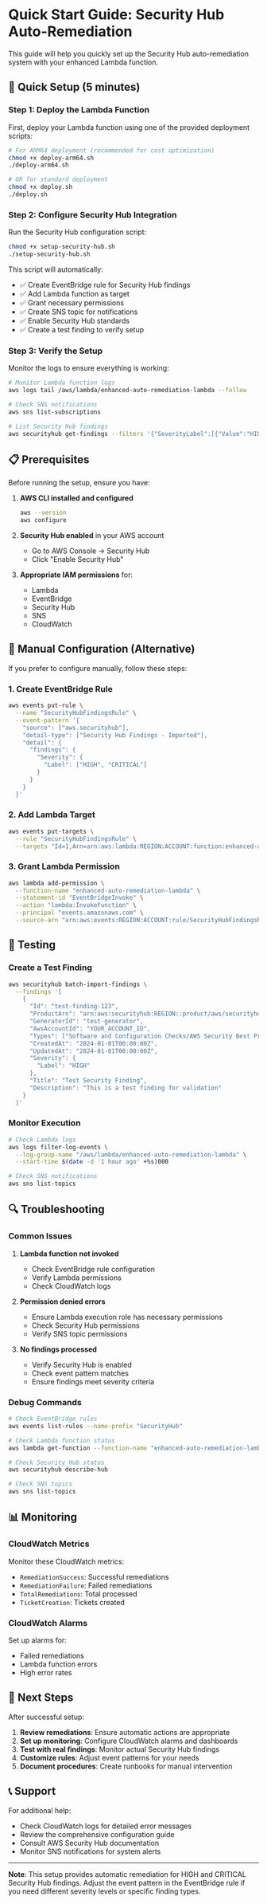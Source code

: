 # Quick Start Guide: Security Hub Auto-Remediation

This guide will help you quickly set up the Security Hub auto-remediation system with your enhanced Lambda function.

## 🚀 Quick Setup (5 minutes)

### Step 1: Deploy the Lambda Function

First, deploy your Lambda function using one of the provided deployment scripts:

```bash
# For ARM64 deployment (recommended for cost optimization)
chmod +x deploy-arm64.sh
./deploy-arm64.sh

# OR for standard deployment
chmod +x deploy.sh
./deploy.sh
```

### Step 2: Configure Security Hub Integration

Run the Security Hub configuration script:

```bash
chmod +x setup-security-hub.sh
./setup-security-hub.sh
```

This script will automatically:
- ✅ Create EventBridge rule for Security Hub findings
- ✅ Add Lambda function as target
- ✅ Grant necessary permissions
- ✅ Create SNS topic for notifications
- ✅ Enable Security Hub standards
- ✅ Create a test finding to verify setup

### Step 3: Verify the Setup

Monitor the logs to ensure everything is working:

```bash
# Monitor Lambda function logs
aws logs tail /aws/lambda/enhanced-auto-remediation-lambda --follow

# Check SNS notifications
aws sns list-subscriptions

# List Security Hub findings
aws securityhub get-findings --filters '{"SeverityLabel":[{"Value":"HIGH","Comparison":"EQUALS"}]}'
```

## 📋 Prerequisites

Before running the setup, ensure you have:

1. **AWS CLI installed and configured**
   ```bash
   aws --version
   aws configure
   ```

2. **Security Hub enabled** in your AWS account
   - Go to AWS Console → Security Hub
   - Click "Enable Security Hub"

3. **Appropriate IAM permissions** for:
   - Lambda
   - EventBridge
   - Security Hub
   - SNS
   - CloudWatch

## 🔧 Manual Configuration (Alternative)

If you prefer to configure manually, follow these steps:

### 1. Create EventBridge Rule

```bash
aws events put-rule \
  --name "SecurityHubFindingsRule" \
  --event-pattern '{
    "source": ["aws.securityhub"],
    "detail-type": ["Security Hub Findings - Imported"],
    "detail": {
      "findings": {
        "Severity": {
          "Label": ["HIGH", "CRITICAL"]
        }
      }
    }
  }'
```

### 2. Add Lambda Target

```bash
aws events put-targets \
  --rule "SecurityHubFindingsRule" \
  --targets "Id=1,Arn=arn:aws:lambda:REGION:ACCOUNT:function:enhanced-auto-remediation-lambda"
```

### 3. Grant Lambda Permission

```bash
aws lambda add-permission \
  --function-name "enhanced-auto-remediation-lambda" \
  --statement-id "EventBridgeInvoke" \
  --action "lambda:InvokeFunction" \
  --principal "events.amazonaws.com" \
  --source-arn "arn:aws:events:REGION:ACCOUNT:rule/SecurityHubFindingsRule"
```

## 🧪 Testing

### Create a Test Finding

```bash
aws securityhub batch-import-findings \
  --findings '[
    {
      "Id": "test-finding-123",
      "ProductArn": "arn:aws:securityhub:REGION::product/aws/securityhub",
      "GeneratorId": "test-generator",
      "AwsAccountId": "YOUR_ACCOUNT_ID",
      "Types": ["Software and Configuration Checks/AWS Security Best Practices"],
      "CreatedAt": "2024-01-01T00:00:00Z",
      "UpdatedAt": "2024-01-01T00:00:00Z",
      "Severity": {
        "Label": "HIGH"
      },
      "Title": "Test Security Finding",
      "Description": "This is a test finding for validation"
    }
  ]'
```

### Monitor Execution

```bash
# Check Lambda logs
aws logs filter-log-events \
  --log-group-name "/aws/lambda/enhanced-auto-remediation-lambda" \
  --start-time $(date -d '1 hour ago' +%s)000

# Check SNS notifications
aws sns list-topics
```

## 🔍 Troubleshooting

### Common Issues

1. **Lambda function not invoked**
   - Check EventBridge rule configuration
   - Verify Lambda permissions
   - Check CloudWatch logs

2. **Permission denied errors**
   - Ensure Lambda execution role has necessary permissions
   - Check Security Hub permissions
   - Verify SNS topic permissions

3. **No findings processed**
   - Verify Security Hub is enabled
   - Check event pattern matches
   - Ensure findings meet severity criteria

### Debug Commands

```bash
# Check EventBridge rules
aws events list-rules --name-prefix "SecurityHub"

# Check Lambda function status
aws lambda get-function --function-name "enhanced-auto-remediation-lambda"

# Check Security Hub status
aws securityhub describe-hub

# Check SNS topics
aws sns list-topics
```

## 📊 Monitoring

### CloudWatch Metrics

Monitor these CloudWatch metrics:
- `RemediationSuccess`: Successful remediations
- `RemediationFailure`: Failed remediations
- `TotalRemediations`: Total processed
- `TicketCreation`: Tickets created

### CloudWatch Alarms

Set up alarms for:
- Failed remediations
- Lambda function errors
- High error rates

## 🎯 Next Steps

After successful setup:

1. **Review remediations**: Ensure automatic actions are appropriate
2. **Set up monitoring**: Configure CloudWatch alarms and dashboards
3. **Test with real findings**: Monitor actual Security Hub findings
4. **Customize rules**: Adjust event patterns for your needs
5. **Document procedures**: Create runbooks for manual intervention

## 📞 Support

For additional help:
- Check CloudWatch logs for detailed error messages
- Review the comprehensive configuration guide
- Consult AWS Security Hub documentation
- Monitor SNS notifications for system alerts

---

**Note**: This setup provides automatic remediation for HIGH and CRITICAL Security Hub findings. Adjust the event pattern in the EventBridge rule if you need different severity levels or specific finding types. 